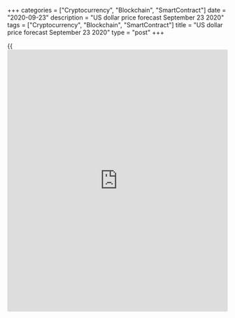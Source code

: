 +++
categories = ["Cryptocurrency", "Blockchain", "SmartContract"]
date = "2020-09-23"
description = "US dollar price forecast September 23 2020"
tags = ["Cryptocurrency", "Blockchain", "SmartContract"]
title = "US dollar price forecast September 23 2020"
type = "post"
+++

{{<iframe id="large-banner" src="https://www.bounty.group/#slide=28.0" width="100%" height="600" scrolling="no" style="border: 0px solid rgb(216, 221, 230); border-radius: 3px;">}}

2020-09-23

2020-09-23

Dollar is shooting euro. Forecast for 23.09.2020Dmitri Demidenko

The [EURUSD][1] pair has broken out level 1.17. Will the price fall
deeper? I will try to find and out and offer a trading plan for the next
few weeks.

## Fundamental US dollar forecast for today

The Forex market is changing all the time; no trend can last infinitely.
In summer, the [EURUSD][1] bulls were strong as the epidemiological
situation in the euro-area was better than that of the USA. Investors
expected European GDP to recover faster than US growth. The optimism
grew because the Fed was willing to hold the interest rates low for a
long time, and the ECB verbal interventions were seen as a temporary
setback in the euro rally up to $1.2 and higher. In late September,
things have radically changed.

The COVID-19 death rate in the USA has exceeded 200,000, the average
number of deaths over the past seven days has contracted to 767, from
1100 in early August. The number of new coronavirus cases is growing
slower than in Europe, where the indicator has reached record highs in
many countries. The second pandemic wave in the euro-area increases the
risks of lockdowns, which would be a disaster for the euro-area economy,
breaking the [EURUSD][1] uptrend.

### Dynamics of COVID-19 death rate in the USA



 _Source_ _: Wall Street Journal_

The Fed’s shift to the average inflation targeting was seen as a bearish
driver for the US dollar, as the federals funds rate was to be held in
the range of 0%-0.25% for a long time. Most FOMC officials expected
this. However, Charles Evans’s speech discouraged the greenback sellers.
Chicago Federal Reserve President said if Congress fails to pass a
fiscal package, the US economy risks a longer, slower recovery, if not
an outright recession. Further monetary easing by the Fed would be
fruitless, and the federal funds rate could be hiked before the
inflation reaches 2%.

Such suggestions make ECB verbal interventions irrelevant. The
[EURUSD][1] can be falling without them. After all, the euro exchange
rate is not so high by [historical](https://www.fintechee.com/services/historical-data-for-forex/) standards. It is at about the level of
$1.17, from which the single European currency started in 1999, and it
is far from the $1.5 level that took place after the previous global
economic crisis. Christine Lagarde could encourage the Fed to respond.
For example, Jean-Claude Trichet announced the euro was too strong in
2004. Allan Greenspan responded that the US trade deficit would send the
dollar down, strengthening the euro.

###  **[EURUSD][1] **trading plan today

The [EURUSD][1] drop below 1.17 is natural, as the bulls’ benefits have
exhausted. The price can continue falling to 1.157-1.16 amid several
bearish factors. They are the further deterioration of the
epidemiological situation in the euro-area, lack of transparency in the
Fed’s [policy](https://www.fintechee.com/policy/) of average inflation targeting, and the market volatility
ahead of the US presidential election. Otherwise, if the COVID-19 death
rate is not so high as earlier, the vaccines are developed, and Joe
Biden becomes the US president, euro bulls might restore the uptrend.
So, it could soon be relevant to buy the euro on the price fall.

* * *

P.S. Did you like my article? Share it in social networks: it will be
the best “thank you" :)

Ask me questions and comment below. I’ll be glad to answer your
questions and give necessary explanations.

 **Useful links:**

  * I recommend trying to trade with a reliable broker [here][2]. The system allows you to trade by yourself or copy successful traders from all across the globe.
  * Use my promo-code BLOG for getting deposit bonus 50% on LiteForex platform. Just enter this code in the appropriate field while [depositing][3] your trading account.
  * Telegram chat for traders: <t.me/liteforexengchat>. We are sharing the signals and trading experience
  * Telegram channel with high-quality analytics, Forex reviews, training articles, and other useful things for traders <t.me/liteforex>

## Price chart of EURUSD in real time mode

The content of this article reflects the author’s opinion and does not
necessarily reflect the official position of LiteForex. The material
published on this page is provided for informational purposes only and
should not be considered as the provision of investment advice for the
purposes of Directive 2004/39/EC.

Rate this article:

{{value}}

( {{count}} {{title}} )

   1. my.liteforex.com/trading/chart?symbol=EURUSD&returnUrl=true
   2. my.liteforex.com/?category=analysts-opinions&slug=dollar-is-shooting-euro-forecast-for-23092020&openPopup=%2Fregistration%2Fpopup&utm_source=blog&utm_medium=article&utm_campaign=bonus
   3. my.liteforex.com/deposit/?category=analysts-opinions&slug=dollar-is-shooting-euro-forecast-for-23092020&promo_code=BLOG&utm_source=blog&utm_medium=article&utm_campaign=bonus